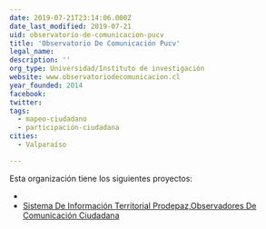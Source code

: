 ```yaml
---
date: 2019-07-21T23:14:06.000Z
date_last_modified: 2019-07-21
uid: observatorio-de-comunicacion-pucv
title: 'Observatorio De Comunicación Pucv'
legal_name: 
description: ''
org_type: Universidad/Instituto de investigación
website: www.observatoriodecomunicacion.cl
year_founded: 2014
facebook: 
twitter: 
tags:
  - mapeo-ciudadano
  - participación-ciudadana
cities: 
  - Valparaíso

---
```


Esta organización tiene los siguientes proyectos:

- [](/proyectos/observadores-de-comunicacion-ciudadana)
- [Sistema De Información Territorial Prodepaz,Observadores De Comunicación Ciudadana](/proyectos/sistema-de-informacion-territorial-prodepaz,observadores-de-comunicacion-ciudadana)

